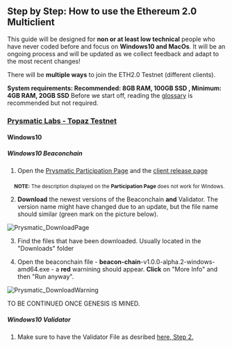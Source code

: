 ## Step by Step: How to use the Ethereum 2.0 Multiclient

This guide will be designed for **non or at least low technical** people who have never coded before and focus on **Windows10 and MacOs**.
It will be an ongoing process and will be updated as we collect feedback and adapt to the most recent changes! 

There will be **multiple ways** to join the ETH2.0 Testnet (different clients).

**System requirements: Recommended: 8GB RAM, 100GB SSD , Minimum: 4GB RAM, 20GB SSD**
Before we start off, reading the [glossary](https://kb.beaconcha.in/glossary) is recommended but not required.


### [Prysmatic Labs - Topaz Testnet](https://prysmaticlabs.com/)

#### Windows10

##### Windows10 Beaconchain

1. Open the [Prysmatic Participation Page](https://prylabs.net/participate) and the [client release page](https://github.com/prysmaticlabs/prysm/releases)

&nbsp;&nbsp;&nbsp; <sub> **NOTE:** The description displayed on the **Participation Page** does not work for Windows. </sub>

2. **Download** the newest versions of the Beaconchain **and** Validator. The version name might have changed due to an update, but the file name should similar (green mark on the picture below).

![Prysmatic_DownloadPage](https://user-images.githubusercontent.com/26490734/79451678-33b69c80-7fe7-11ea-80c8-b92c75fbb937.png)

3. Find the files that have been downloaded. Usually located in the "Downloads" folder

4. Open the beaconchain file - **beacon-chain**-v1.0.0-alpha.2-windows-amd64.exe - a **red** warnining should appear. **Click** on "More Info" and then "Run anyway".

![Prysmatic_DownloadWarning](https://user-images.githubusercontent.com/26490734/79451935-a1fb5f00-7fe7-11ea-875d-f443afe24b09.png)

 TO BE CONTINUED ONCE GENESIS IS MINED.

##### Windows10 Validator

1. Make sure to have the Validator File as desribed [here, Step 2.](https://github.com/Buttaa/eth2-knowledge-base/blob/howToMultiClient/howToMulticlient.md#windows10)


